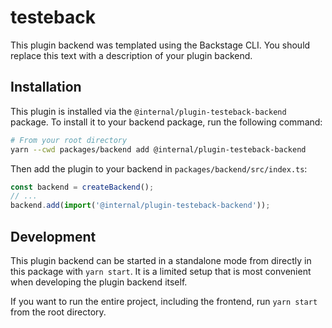 # testeback

This plugin backend was templated using the Backstage CLI. You should replace this text with a description of your plugin backend.

## Installation

This plugin is installed via the `@internal/plugin-testeback-backend` package. To install it to your backend package, run the following command:

```bash
# From your root directory
yarn --cwd packages/backend add @internal/plugin-testeback-backend
```

Then add the plugin to your backend in `packages/backend/src/index.ts`:

```ts
const backend = createBackend();
// ...
backend.add(import('@internal/plugin-testeback-backend'));
```

## Development

This plugin backend can be started in a standalone mode from directly in this
package with `yarn start`. It is a limited setup that is most convenient when
developing the plugin backend itself.

If you want to run the entire project, including the frontend, run `yarn start` from the root directory.
